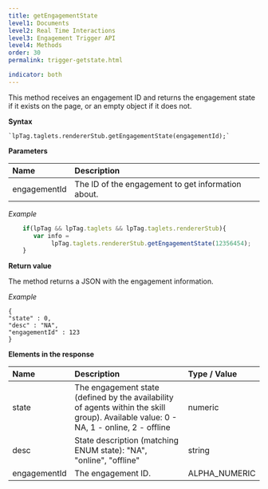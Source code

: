 ```yaml
---
title: getEngagementState
level1: Documents
level2: Real Time Interactions
level3: Engagement Trigger API
level4: Methods
order: 30
permalink: trigger-getstate.html

indicator: both
---
```



This method receives an engagement ID and returns the engagement state if it exists on the page, or an empty object if it does not.

**Syntax**

	`lpTag.taglets.rendererStub.getEngagementState(engagementId);`

**Parameters**

| Name | Description |
| :--- | :--- |
| engagementId | The ID of the engagement to get information about. |

*Example*

```javascript
    if(lpTag && lpTag.taglets && lpTag.taglets.rendererStub){
       var info =   
            lpTag.taglets.rendererStub.getEngagementState(12356454);
    }
```

**Return value**

The method returns a JSON with the engagement information.

*Example*

    {
    "state" : 0,
    "desc" : "NA",
    "engagementId" : 123
    }

**Elements in the response**

| Name | Description | Type / Value |
| :--- | :--- | :--- |
| state  | The engagement state (defined by the availability of agents within the skill group). Available value: 0 - NA, 1 - online, 2 - offline | numeric |
| desc | State description (matching ENUM state): "NA", "online", "offline" | string |
| engagementId | The engagement ID. | ALPHA_NUMERIC |
